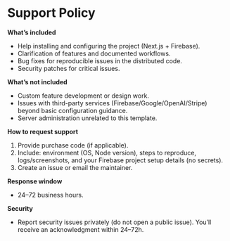 # Support Policy

**What’s included**
- Help installing and configuring the project (Next.js + Firebase).
- Clarification of features and documented workflows.
- Bug fixes for reproducible issues in the distributed code.
- Security patches for critical issues.

**What’s not included**
- Custom feature development or design work.
- Issues with third-party services (Firebase/Google/OpenAI/Stripe) beyond basic configuration guidance.
- Server administration unrelated to this template.

**How to request support**
1. Provide purchase code (if applicable).
2. Include: environment (OS, Node version), steps to reproduce, logs/screenshots, and your Firebase project setup details (no secrets).
3. Create an issue or email the maintainer.

**Response window**
- 24–72 business hours.

**Security**
- Report security issues privately (do not open a public issue). You’ll receive an acknowledgment within 24–72h.

